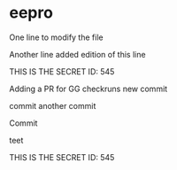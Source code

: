 # eepro


One line to modify the file




Another line added edition of this line


THIS IS THE SECRET ID: 545



Adding a PR for GG checkruns
new commit 

commit
another commit


Commit

teet






THIS IS THE SECRET ID: 545
